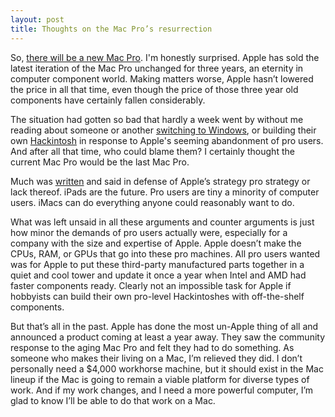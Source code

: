 ```yaml
---
layout: post
title: Thoughts on the Mac Pro’s resurrection
---
```


So, [there will be a new Mac Pro](http://daringfireball.net/2017/04/the_mac_pro_lives). I'm honestly surprised. Apple has sold the latest iteration of the Mac Pro unchanged for three years, an eternity in computer component world. Making matters worse, Apple hasn’t lowered the price in all that time, even though the price of those three year old components have certainly fallen considerably.

The situation had gotten so bad that hardly a week went by without me reading about someone or another [switching to Windows](https://medium.com/charged-tech/why-i-left-mac-for-windows-apple-has-given-up-b48c0eaac64), or building their own [Hackintosh](http://hackintoshmethod.com) in response to Apple's seeming abandonment of pro users. And after all that time, who could blame them? I certainly thought the current Mac Pro would be the last Mac Pro. 

Much was [written](http://www.wsj.com/articles/why-apple-should-kill-off-the-mac-1434321848) and said in defense of Apple’s strategy pro strategy or lack thereof. iPads are the future. Pro users are tiny a minority of computer users. iMacs can do everything anyone could reasonably want to do. 

What was left unsaid in all these arguments and counter arguments is just how minor the demands of pro users actually were, especially for a company with the size and expertise of Apple. Apple doesn’t make the CPUs, RAM, or GPUs that go into these pro machines. All pro users wanted was for Apple to put these third-party manufactured parts together in a quiet and cool tower and update it once a year when Intel and AMD had faster components ready. Clearly not an impossible task for Apple if hobbyists can build their own pro-level Hackintoshes with off-the-shelf components.

But that’s all in the past. Apple has done the most un-Apple thing of all and announced a product coming at least a year away. They saw the community response to the aging Mac Pro and felt they had to do something. As someone who makes their living on a Mac, I’m relieved they did. I don’t personally need a $4,000 workhorse machine, but it should exist in the Mac lineup if the Mac is going to remain a viable platform for diverse types of work. And if my work changes, and I need a more powerful computer, I’m glad to know I’ll be able to do that work on a Mac. 